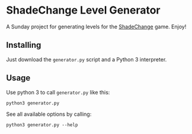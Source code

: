 # ShadeChange Level Generator

A Sunday project for generating levels for the [ShadeChange](https://itch.io/jam/my-first-game-jam-summer-2020/topic/867940/shadechange-a-game-where-you-need-to-change-colors-to-solve-a-puzzle) game. Enjoy!

## Installing

Just download the `generator.py` script and a Python 3 interpreter.

## Usage

Use python 3 to call `generator.py` like this:

    python3 generator.py

See all available options by calling:

    python3 generator.py --help
